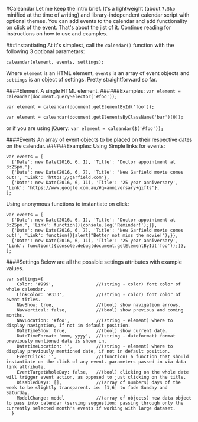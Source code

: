 #Caleandar
Let me keep the intro brief. It's a lightweight (about `7.5kb` minified at the time of writing) and library-independent calendar script with optional themes. You can add events to the calendar and add functionality on click of the event. That's about the jist of it. Continue reading for instructions on how to use and examples.

###Instantiating
At it's simplest, call the `calendar()` function with the following 3 optional parametars:
```
caleandar(element, events, settings);
```
Where `element` is an HTML element, `events` is an array of event objects and `settings` is an object of settings. Pretty straightforward so far.

####Element
A single HTML element.
######Examples:
`var element = caleandar(document.querySelector('#foo'));`

`var element = caleandar(document.getElementById('foo'));`

`var element = caleandar(document.getElementsByClassName('bar')[0]);`

or if you are using jQuery:
`var element = caleandar($('#foo'));`

####Events
An array of event objects to be placed on their respective dates on the calendar.
######Examples:
Using Simple links for events:
```
var events = [
  {'Date': new Date(2016, 6, 1), 'Title': 'Doctor appointment at 3:25pm.'},
  {'Date': new Date(2016, 6, 7), 'Title': 'New Garfield movie comes out!', 'Link': 'https://garfield.com'},
  {'Date': new Date(2016, 6, 11), 'Title': '25 year anniversary', 'Link': 'https://www.google.com.au/#q=anniversary+gifts'},
];
```
Using anonymous functions to instantiate on click:
```
var events = [
  {'Date': new Date(2016, 6, 1), 'Title': 'Doctor appointment at 3:25pm.', 'Link': function(){console.log('Reminder!');}},
  {'Date': new Date(2016, 6, 7), 'Title': 'New Garfield movie comes out!', 'Link': function(){alert("Better not miss the movie!");}},
  {'Date': new Date(2016, 6, 11), 'Title': '25 year anniversary', 'Link': function(){console.debug(document.getElementById('foo'));}},
];
```

####Settings
Below are all the possible settings attributes with example values.
```
var settings={
    Color: '#999',                //(string - color) font color of whole calendar.
    LinkColor: '#333',            //(string - color) font color of event titles.
    NavShow: true,                //(bool) show navigation arrows.
    NavVertical: false,           //(bool) show previous and coming months.
    NavLocation: '#foo',          //(string - element) where to display navigation, if not in default position.
    DateTimeShow: true,           //(bool) show current date.
    DateTimeFormat: 'mmm, yyyy',  //(string - dateformat) format previously mentioned date is shown in.
    DatetimeLocation: '',         //(string - element) where to display previously mentioned date, if not in default position.
    EventClick: '',               //(function) a function that should instantiate on the click of any event. parameters passed in via data link attribute.
    EventTargetWholeDay: false,   //(bool) clicking on the whole date will trigger event action, as opposed to just clicking on the title.
    DisabledDays: [],             //(array of numbers) days of the week to be slightly transparent. ie: [1,6] to fade Sunday and Saturday.
    ModelChange: model            //(array of objects) new data object to pass into calendar (serving suggestion: passing through only the currently selected month's events if working with large dataset.
  }
```
